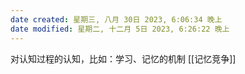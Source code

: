 ```yaml
---
date created: 星期三, 八月 30日 2023, 6:06:34 晚上
date modified: 星期二, 十二月 5日 2023, 6:26:22 晚上
---
```

对认知过程的认知，比如：学习、记忆的机制
[[记忆竞争]]